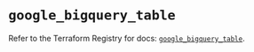 # `google_bigquery_table`

Refer to the Terraform Registry for docs: [`google_bigquery_table`](https://registry.terraform.io/providers/hashicorp/google-beta/6.11.0/docs/resources/google_bigquery_table).
